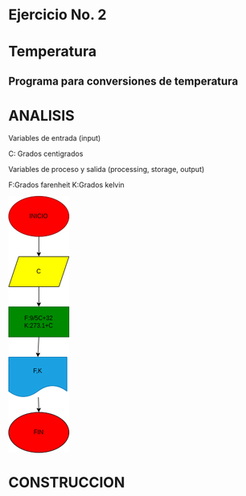 # Ejercicio No. 2

# Temperatura

## Programa para conversiones de temperatura 

# ANALISIS

Variables de entrada (input)

C: Grados centigrados

Variables de proceso y salida (processing, storage, output)

F:Grados farenheit
K:Grados kelvin

![Diagrama de flujo](diagrama.png "Diagrama de flujo")

# CONSTRUCCION
